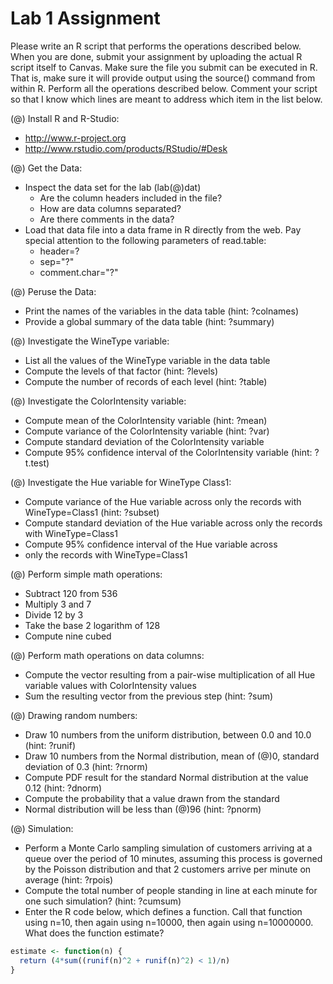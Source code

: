 # Lab 1 Assignment
Please write an R script that performs the operations described below.  When you are done, submit your assignment by uploading the actual R script itself to Canvas. Make sure the file you submit can be executed in R.  That is, make sure it will provide output using the source() command from within R.  Perform all the operations described below.  Comment your script so that I know which lines are meant to address which item in the list below.

(@) Install R and R-Studio:
  * http://www.r-project.org 
  * http://www.rstudio.com/products/RStudio/#Desk
  
(@) Get the Data:
  * Inspect the data set for the lab (lab(@)dat)
    * Are the column headers included in the file?
    * How are data columns separated?
    * Are there comments in the data?
  * Load that data file into a data frame in R directly from the web.  Pay special attention to the following parameters of read.table:
    * header=?
    * sep="?"
    * comment.char="?"
			
(@) Peruse the Data:
  * Print the names of the variables in the data table (hint:  ?colnames)
  * Provide a global summary of the data table (hint: ?summary)
  
(@) Investigate the WineType variable:
  * List all the values of the WineType variable in the data table
  * Compute the levels of that factor (hint: ?levels)
  * Compute the number of records of each level (hint: ?table)
  
(@) Investigate the ColorIntensity variable:
  * Compute mean of the ColorIntensity variable  (hint:  ?mean)
  * Compute variance of the ColorIntensity variable  (hint: ?var)
  * Compute standard deviation of the ColorIntensity variable
  * Compute 95% confidence interval of the ColorIntensity variable
  (hint: ?t.test)
  
(@) Investigate the Hue variable for WineType Class1:
  * Compute variance of the Hue variable across only the records with WineType=Class1 (hint: ?subset)
  * Compute standard deviation of the Hue variable across only the records with WineType=Class1
  * Compute 95% confidence interval of the Hue variable across
  * only the records with WineType=Class1
		
(@) Perform simple math operations:
  * Subtract 120 from 536
  * Multiply 3 and 7
  * Divide 12 by 3
  * Take the base 2 logarithm of 128
  * Compute nine cubed
  
(@) Perform math operations on data columns:
  * Compute the vector resulting from a pair-wise multiplication of all Hue variable values with ColorIntensity values
  * Sum the resulting vector from the previous step (hint:  ?sum)
  
(@) Drawing random numbers:
  * Draw 10 numbers from the uniform distribution, between 0.0 and 10.0 (hint:  ?runif)
  * Draw 10 numbers from the Normal distribution, mean of (@)0, standard deviation of 0.3  (hint:  ?rnorm)
  * Compute PDF result for the standard Normal distribution at the value 0.12 (hint: ?dnorm)
  * Compute the probability that a value drawn from the standard
  * Normal distribution will be less than (@)96  (hint:  ?pnorm)
  
(@) Simulation:
  * Perform a Monte Carlo sampling simulation of customers arriving at a queue over the period of 10 minutes, assuming this process is governed by the Poisson distribution and that 2 customers arrive per minute on average (hint:  ?rpois)
  * Compute the total number of people standing in line at each minute for one such simulation?  (hint: ?cumsum)
  * Enter the R code below, which defines a function.  Call that function using n=10, then again using n=10000, then again using n=10000000.  What does the function estimate?

```R
estimate <- function(n) {
  return (4*sum((runif(n)^2 + runif(n)^2) < 1)/n)
}
````
